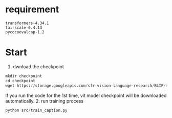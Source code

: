 # requirement
```
transformers-4.34.1
fairscale-0.4.13
pycocoevalcap-1.2
```

# Start
1. dwnload the checkpoint
```python
mkdir checkpoint
cd checkpoint
wget https://storage.googleapis.com/sfr-vision-language-research/BLIP/models/model_base_caption_capfilt_large.pth
```
If you run the code for the 1st time, vit model checkpoint will be downloaded automatically.
2. run training process
```python
python src/train_caption.py
```
